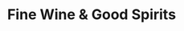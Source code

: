 ---
title: "Fine Wine & Good Spirits"
url: /philadelphia/fine-wine-and-good-spirits-east-olney-avenue/
shop: alcohol
---